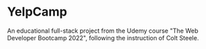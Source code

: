 # YelpCamp

An educational full-stack project from the Udemy course "The Web Developer Bootcamp 2022", following the instruction of Colt Steele.